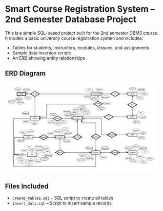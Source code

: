 # Smart Course Registration System – 2nd Semester Database Project

This is a simple SQL-based project built for the 2nd semester DBMS course. It models a basic university course registration system and includes:

- Tables for students, instructors, modules, lessons, and assignments
- Sample data insertion scripts
- An ERD showing entity relationships


## ERD Diagram

![ERD Diagram](./project_erd.png)


## Files Included

- `create_tables.sql` – SQL script to create all tables  
- `insert_data.sql` – Script to insert sample records
